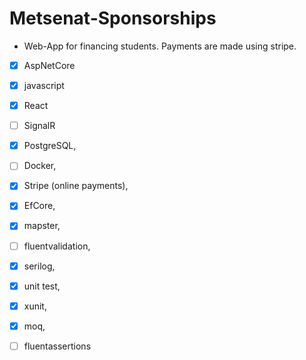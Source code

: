 # Metsenat-Sponsorships
- Web-App for financing students. Payments are made using stripe.

- [x] AspNetCore
- [x] javascript
- [x] React 
- [ ] SignalR
- [x] PostgreSQL,
- [ ] Docker,
- [x] Stripe (online payments),
- [x] EfCore,
- [x] mapster,
- [ ] fluentvalidation,
- [x] serilog,

- [x] unit test,
- [x] xunit,
- [x] moq,
- [ ] fluentassertions 
